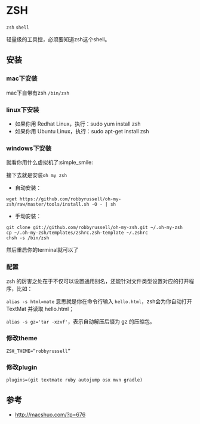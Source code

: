 # ZSH


`zsh` `shell` 

轻量级的工具控，必须要知道zsh这个shell。

## 安装
### mac下安装
mac下自带有zsh `/bin/zsh`
### linux下安装
* 如果你用 Redhat Linux，执行：sudo yum install zsh
* 如果你用 Ubuntu Linux，执行：sudo apt-get install zsh
### windows下安装
就看你用什么虚拟机了:simple_smile:

接下去就是安装`oh my zsh`
* 自动安装：
```
wget https://github.com/robbyrussell/oh-my-zsh/raw/master/tools/install.sh -O - | sh
```
* 手动安装：
```
git clone git://github.com/robbyrussell/oh-my-zsh.git ~/.oh-my-zsh
cp ~/.oh-my-zsh/templates/zshrc.zsh-template ~/.zshrc
chsh -s /bin/zsh
```
然后重启你的terminal就可以了

### 配置
zsh 的厉害之处在于不仅可以设置通用别名，还能针对文件类型设置对应的打开程序，比如：

`alias -s html=mate`
意思就是你在命令行输入 `hello.html`，zsh会为你自动打开 TextMat 并读取 hello.html； 

`alias -s gz='tar -xzvf'`，表示自动解压后缀为 gz 的压缩包。

### 修改theme
```
ZSH_THEME=”robbyrussell”
```
### 修改plugin
```
plugins=(git textmate ruby autojump osx mvn gradle)
```

## 参考
* http://macshuo.com/?p=676